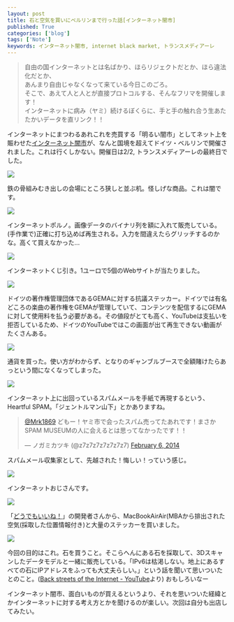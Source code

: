 ```yaml
---
layout: post
title: 石と空気を買いにベルリンまで行った話[インターネット闇市]
published: True
categories: ['blog']
tags: ['Note']
keywords: インターネット闇市, internet black market, トランスメディアーレ
---
```


> 自由の国インターネットとは名ばかり、ほらリジェクトだとか、ほら違法化だとか、<br/>
> あんまり自由じゃなくなって来ている今日このごろ。<br/>
> そこで、あえて人と人とが直接プロトコルする、そんなフリマを開催します！<br/>
> インターネットに病み（ヤミ）続けるぼくらに、手と手の触れ合う生あたたかいデータを直リンク！！

インターネットにまつわるあれこれを売買する「明るい闇市」としてネット上を賑わせた[インターネット闇市](http://idpw.org/fest/blackmarket/)が、なんと国境を超えてドイツ・ベルリンで開催されました。これは行くしかない。開催日は2/2, トランスメディアーレの最終日でした。

<img src="/assets/img/blog_black01.jpg" class="image-on-frame" />

鉄の骨組みむき出しの会場にところ狭しと並ぶ机。怪しげな商品。これは闇です。

<img src="/assets/img/blog_black02.jpg" class="image-on-frame" />

インターネットポルノ。画像データのバイナリ列を額に入れて販売している。(手作業で)正確に打ち込めば再生される。入力を間違えたらグリッチするのかな。高くて買えなかった...

<img src="/assets/img/blog_black03.jpg" class="image-on-frame" />

インターネットくじ引き。1ユーロで5個のWebサイトが当たりました。

<img src="/assets/img/blog_black04.jpg" class="image-on-frame" />

ドイツの著作権管理団体であるGEMAに対する抗議ステッカー。ドイツでは有名どころの楽曲の著作権をGEMAが管理していて、コンテンツを配信するにGEMAに対して使用料を払う必要がある。その値段がとても高く、YouTubeは支払いを拒否しているため、ドイツのYouTubeではこの画面が出て再生できない動画がたくさんある。

<img src="/assets/img/blog_black05.jpg" class="image-on-frame" />

通貨を買った。使い方がわからず、となりのギャンブルブースで全額賭けたらあっという間になくなってしまった。

<img src="/assets/img/blog_black06.jpg" class="image-on-frame" />

インターネット上に出回っているスパムメールを手紙で再現するという、Heartful SPAM。「ジェントルマン山下」とかありますね。

<blockquote class="twitter-tweet" data-conversation="none" lang="en"><p><a href="https://twitter.com/Mrk1869">@Mrk1869</a> どもー！ヤミ市で会ったスパム売ってたあれです！まさかSPAM MUSEUMの人に会えるとは思ってなかったです！！</p>&mdash; ノガミカツキ (@z7z7z7z7z7z7z7) <a href="https://twitter.com/z7z7z7z7z7z7z7/statuses/431362233981874176">February 6, 2014</a></blockquote>
<script async src="//platform.twitter.com/widgets.js" charset="utf-8"></script>

スパムメール収集家として、先越された！悔しい！っていう感じ。

<img src="/assets/img/blog_black07.jpg" class="image-on-frame" />

インターネットおじさんです。

<img src="/assets/img/blog_black08.jpg" class="image-on-frame" />

「[どうでもいいね！](http://idpw.org/porto/w/000001/)」の開発者さんから、MacBookAirAir(MBAから排出された空気(採取した位置情報付き)と大量のステッカーを買いました。

<img src="/assets/img/blog_black09.jpg" class="image-on-frame" />

今回の目的はこれ。石を買うこと。そこらへんにある石を採取して、3Dスキャンしたデータモデルと一緒に販売している。「IPv6は枯渇しない。地上にあるすべての石にIPアドレスをふっても大丈夫らしい。」という話を聞いて思いついたとのこと。([Back streets of the Internet - YouTube](https://www.youtube.com/watch?v=mjWJsE7B1cs#t=290)より) おもしろいなー

インターネット闇市、面白いものが買えるというより、それを思いついた経緯とかインターネットに対する考え方とかを聞けるのが楽しい。次回は自分も出店してみたい。
